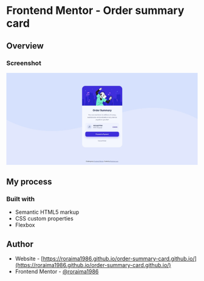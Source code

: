 # Frontend Mentor - Order summary card

## Overview

### Screenshot

![Design preview for order summary card coding challenge](./design/order-summary-card-design.jpg)

## My process

### Built with

- Semantic HTML5 markup
- CSS custom properties
- Flexbox


## Author

- Website - [https://roraima1986.github.io/order-summary-card.github.io/](https://roraima1986.github.io/order-summary-card.github.io/)
- Frontend Mentor - [@roraima1986](https://www.frontendmentor.io/profile/roraima1986)
